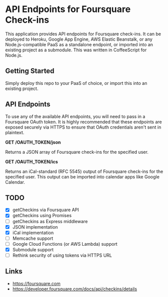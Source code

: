 # API Endpoints for Foursquare Check-ins
This application provides API endpoints for Foursquare check-ins.  It can be deployed to Heroku, Google App Engine, AWS Elastic Beanstalk, or any Node.js-compatible PaaS as a standalone endpoint, or imported into an existing project as a submodule.  This was written in CoffeeScript for Node.js.

## Getting Started
Simply deploy this repo to your PaaS of choice, or import this into an existing project.

## API Endpoints
To use any of the available API endpoints, you will need to pass in a Foursquare OAuth token.  It is highly recommended that these endpoints are exposed securely via HTTPS to ensure that OAuth credentials aren't sent in plaintext.

**GET /OAUTH_TOKEN/json**

Returns a JSON array of Foursquare check-ins for the specified user.

**GET /OAUTH_TOKEN/ics**

Returns an iCal-standard (RFC 5545) output of Foursquare check-ins for the specified user.  This output can be imported into calendar apps like Google Calendar.

## TODO
- [x] getCheckins via Foursquare API
- [x] getCheckins using Promises
- [ ] getCheckins as Express middleware
- [x] JSON implementation
- [x] iCal implementation
- [ ] Memcache support
- [ ] Google Cloud Functions (or AWS Lambda) support
- [x] Submodule support
- [ ] Rethink security of using tokens via HTTPS URL

## Links
- https://foursquare.com
- https://developer.foursquare.com/docs/api/checkins/details
